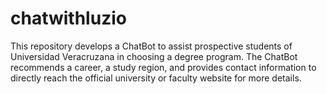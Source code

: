 # chatwithluzio
This repository develops a ChatBot to assist prospective students of Universidad Veracruzana in choosing a degree program. The ChatBot recommends a career, a study region, and provides contact information to directly reach the official university or faculty website for more details.

